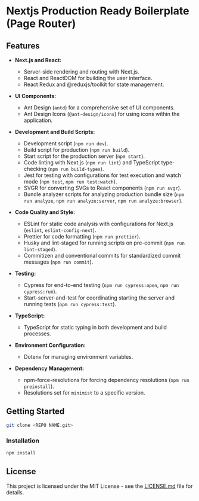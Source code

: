# Nextjs Production Ready Boilerplate (Page Router)

## Features

- **Next.js and React:**
  - Server-side rendering and routing with Next.js.
  - React and ReactDOM for building the user interface.
  - React Redux and @reduxjs/toolkit for state management.

- **UI Components:**
  - Ant Design (`antd`) for a comprehensive set of UI components.
  - Ant Design Icons (`@ant-design/icons`) for using icons within the application.

- **Development and Build Scripts:**
  - Development script (`npm run dev`).
  - Build script for production (`npm run build`).
  - Start script for the production server (`npm start`).
  - Code linting with Next.js (`npm run lint`) and TypeScript type-checking (`npm run build-types`).
  - Jest for testing with configurations for test execution and watch mode (`npm test`, `npm run test:watch`).
  - SVGR for converting SVGs to React components (`npm run svgr`).
  - Bundle analyzer scripts for analyzing production bundle size (`npm run analyze`, `npm run analyze:server`, `npm run analyze:browser`).

- **Code Quality and Style:**
  - ESLint for static code analysis with configurations for Next.js (`eslint`, `eslint-config-next`).
  - Prettier for code formatting (`npm run prettier`).
  - Husky and lint-staged for running scripts on pre-commit (`npm run lint-staged`).
  - Commitizen and conventional commits for standardized commit messages (`npm run commit`).

- **Testing:**
  - Cypress for end-to-end testing (`npm run cypress:open`, `npm run cypress:run`).
  - Start-server-and-test for coordinating starting the server and running tests (`npm run cypress:test`).

- **TypeScript:**
  - TypeScript for static typing in both development and build processes.

- **Environment Configuration:**
  - Dotenv for managing environment variables.

- **Dependency Management:**
  - npm-force-resolutions for forcing dependency resolutions (`npm run preinstall`).
  - Resolutions set for `minimist` to a specific version.

## Getting Started
```bash
git clone <REPO NAME.git>
```

### Installation
```bash
npm install
```

## License

This project is licensed under the MIT License - see the [LICENSE.md](LICENSE.md) file for details.
